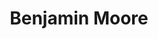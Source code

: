 ---
title: "Benjamin Moore"
url: /chicago/benjamin-moore-south-south-chicago-avenue/
shop: paint
---